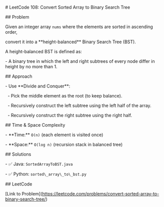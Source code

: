 \# LeetCode 108: Convert Sorted Array to Binary Search Tree



\## Problem

Given an integer array `nums` where the elements are sorted in ascending order,  

convert it into a \*\*height-balanced\*\* Binary Search Tree (BST).



A height-balanced BST is defined as:

\- A binary tree in which the left and right subtrees of every node differ in height by no more than 1.



\## Approach

\- Use \*\*Divide and Conquer\*\*:

&nbsp; - Pick the middle element as the root (to keep balance).

&nbsp; - Recursively construct the left subtree using the left half of the array.

&nbsp; - Recursively construct the right subtree using the right half.



\## Time \& Space Complexity

\- \*\*Time:\*\* `O(n)` (each element is visited once)

\- \*\*Space:\*\* `O(log n)` (recursion stack in balanced tree)



\## Solutions

\- ✅ Java: `SortedArrayToBST.java`

\- ✅ Python: `sorted\_array\_to\_bst.py`



\## LeetCode

\[Link to Problem](https://leetcode.com/problems/convert-sorted-array-to-binary-search-tree/)



